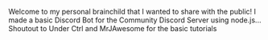 Welcome to my personal brainchild that I wanted to share with the public! I made a basic Discord Bot for the Community Discord Server using node.js... Shoutout to Under Ctrl and MrJAwesome for the basic tutorials
